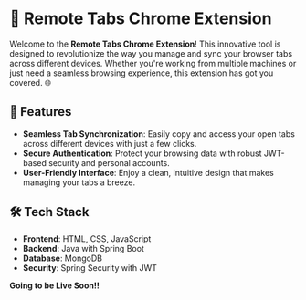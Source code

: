 # 🚀 Remote Tabs Chrome Extension

Welcome to the **Remote Tabs Chrome Extension**! This innovative tool is designed to revolutionize the way you manage and sync your browser tabs across different devices. Whether you're working from multiple machines or just need a seamless browsing experience, this extension has got you covered. 🌐

## 🌟 Features

- **Seamless Tab Synchronization**: Easily copy and access your open tabs across different devices with just a few clicks.
- **Secure Authentication**: Protect your browsing data with robust JWT-based security and personal accounts.
- **User-Friendly Interface**: Enjoy a clean, intuitive design that makes managing your tabs a breeze.

## 🛠️ Tech Stack

- **Frontend**: HTML, CSS, JavaScript
- **Backend**: Java with Spring Boot
- **Database**: MongoDB
- **Security**: Spring Security with JWT

**Going to be Live Soon!!**
